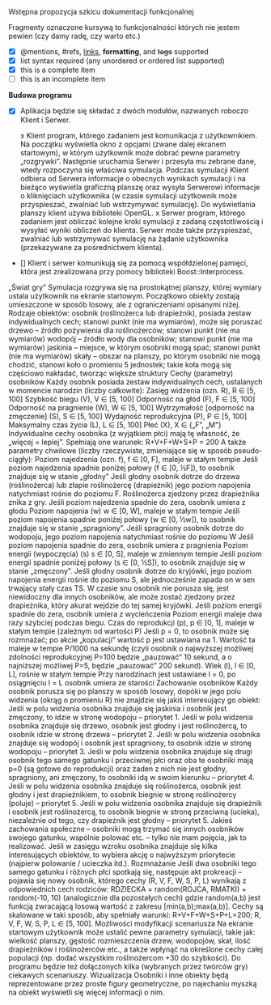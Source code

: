 Wstępna propozycja szkicu dokumentacji funkcjonalnej

Fragmenty oznaczone kursywą to funkcjonalności których nie jestem pewien (czy damy radę, czy warto etc.)

- [x] @mentions, #refs, [links](), **formatting**, and <del>tags</del> supported
- [x] list syntax required (any unordered or ordered list supported)
- [x] this is a complete item
- [ ] this is an incomplete item

<b>Budowa programu</b>

- [x] Aplikacja będzie się składać z dwóch modułów, nazwanych roboczo Klient i Serwer.

	x Klient
		program, którego zadaniem jest komunikacja z użytkownikiem. 
		Na początku wyświetla okno z opcjami (zwane dalej ekranem startowym), 
		w którym użytkownik może dobrać pewne parametry „rozgrywki”. 
		Następnie uruchamia Serwer i przesyła mu zebrane dane, wtedy rozpoczyna się właściwa symulacja. 
		Podczas symulacji Klient odbiera od Serwera informacje o obecnych wynikach symulacji 
		i na bieżąco wyświetla graficzną planszę oraz wysyła Serwerowi informacje 
		o kliknięciach użytkownika (w czasie symulacji użytkownik 
		może przyspieszać, zwalniać lub wstrzymywać symulację). 
		Do wyświetlania planszy klient używa biblioteki OpenGL. 
	x Serwer
		program, którego zadaniem jest obliczać kolejne kroki symulacji z zadaną częstotliwością 
		i wysyłać wyniki obliczeń do klienta. Serwer może także przyspieszać, zwalniać lub wstrzymywać symulację 
		na żądanie użytkownika (przekazywane za pośrednictwem klienta).

- [] Klient i serwer komunikują się za pomocą współdzielonej pamięci, która jest zrealizowana przy pomocy biblioteki Boost::Interprocess. 


„Świat gry”
Symulacja rozgrywa się na prostokątnej planszy, której wymiary ustala użytkownik na ekranie startowym. Początkowo obiekty zostają umieszczone w sposób losowy, ale z ograniczeniami opisanymi niżej. Rodzaje obiektów:
osobnik (roślinożerca lub drapieżnik), posiada zestaw indywidualnych cech; stanowi punkt (nie ma wymiarów), może się poruszać
drzewo – źródło pożywienia dla roślinożerców; stanowi punkt (nie ma wymiarów) 
wodopój – źródło wody dla osobników; stanowi punkt (nie ma wymiarów) 
jaskinia – miejsce, w którym osobniki mogą spać; stanowi punkt (nie ma wymiarów) 
skały – obszar na planszy, po którym osobniki nie mogą chodzić, stanowi koło o promieniu 5 jednostek; takie koła mogą się częściowo nakładać, tworząc większe struktury
Cechy (parametry) osobników
Każdy osobnik posiada zestaw indywidualnych cech, ustalanych w momencie narodzin (liczby całkowite):
Zasięg widzenia (ozn. R), R ∈ [5, 100]
Szybkość biegu (V), V ∈ [5, 100]
Odporność na głód (F), F ∈ [5, 100]
Odporność na pragnienie (W), W ∈ [5, 100]
Wytrzymałość [odporność na zmęczenie] (S), S ∈ [5, 100]
Wydajność reprodukcyjna (P), P ∈ [5, 100]
Maksymalny czas życia (L), L ∈ [5, 100]
Płeć (X), X ∈ {„F”, „M”}
Indywidualne cechy osobnika (z wyjątkiem płci) mają tę własność, że „więcej = lepiej”. Spełniają one warunek: R+V+F+W+S+P = 200
A także parametry chwilowe (liczby rzeczywiste, zmieniające się w sposób pseudo-ciągły):
Poziom najedzenia (ozn. f), f ∈ [0, F], maleje w stałym tempie
Jeśli poziom najedzenia spadnie poniżej połowy (f ∈ [0, ½F]), to osobnik znajduje się w stanie „głodny”
Jeśli głodny osobnik dotrze do drzewa (roślinożerca) lub złapie roślinożercę (drapieżnik) jego poziom napojenia natychmiast rośnie do poziomu F. Roślinożerca zjedzony przez drapieżnika znika z gry.
Jeśli poziom najedzenia spadnie do zera, osobnik umiera z głodu
Poziom napojenia (w) w ∈  [0, W], maleje w stałym tempie
Jeśli poziom napojenia spadnie poniżej połowy (w ∈ [0, ½w]), to osobnik znajduje się w stanie „spragniony”.
Jeśli spragniony osobnik dotrze do wodopoju, jego poziom napojenia natychmiast rośnie do poziomu W
Jeśli poziom napojenia spadnie do zera, osobnik umiera z pragnienia
Poziom energii (wypoczęcia) (s) s ∈ [0, S], maleje w zmiennym tempie
Jeśli poziom energii spadnie poniżej połowy (s ∈ [0, ½S]), to osobnik znajduje się w stanie „zmęczony”. 
Jeśli głodny osobnik dotrze do kryjówki, jego poziom napojenia energii rośnie do poziomu S, ale jednocześnie zapada on w sen trwający stały czas TS. W czasie snu osobnik nie porusza się, jest niewidoczny dla innych osobników, ale może zostać zjedzony przez drapieżnika, który akurat wejdzie do tej samej kryjówki.
Jeśli poziom energii spadnie do zera, osobnik umiera z wycieńczenia
Poziom energii maleje dwa razy szybciej podczas biegu.
Czas do reprodukcji (p), p ∈ [0, 1], maleje w stałym tempie (zależnym od wartości P)
Jeśli p = 0, to osobnik może się rozmnażać; po akcie „kopulacji” wartość p jest ustawiana na 1. Wartość ta maleje w tempie P/1000 na sekundę (czyli osobnik o najwyższej możliwej zdolności reprodukcyjnej P=100 będzie „pauzować” 10 sekund, a o najniższej możliwej P=5, będzie „pauzować” 200 sekund).
Wiek (l), l ∈ [0, L],  rośnie w stałym tempie
Przy narodzinach jest ustawiane l = 0, po osiągnięciu l = L osobnik umiera ze starości
Zachowanie osobników
Każdy osobnik porusza się po planszy w sposób losowy, dopóki w jego polu widzenia (okrąg o promieniu R) nie znajdzie się jakiś interesujący go obiekt:
Jeśli w polu widzenia osobnika znajduje się jaskinia i osobnik jest zmęczony, to idzie w stronę wodopoju – priorytet 1.
Jeśli w polu widzenia osobnika znajduje się drzewo, osobnik jest głodny i jest roślinożercą, to osobnik idzie w stronę drzewa – priorytet 2.
Jeśli w polu widzenia osobnika znajduje się wodopój i osobnik jest spragniony, to osobnik idzie w stronę wodopoju – priorytet 3.
Jeśli w polu widzenia osobnika znajduje się drugi osobnik tego samego gatunku i przeciwnej płci oraz oba te osobniki mają p=0 (są gotowe do reprodukcji) oraz żaden z nich nie jest głodny, spragniony, ani zmęczony, to osobniki idą w swoim kierunku – priorytet 4.
Jeśli w polu widzenia osobnika znajduje się roślinożerca, osobnik jest głodny i jest drapieżnikiem, to osobnik biegnie w stronę roślinożercy (poluje) – priorytet 5.
Jeśli w polu widzenia osobnika znajduje się drapieżnik i osobnik jest roślinożercą, to osobnik biegnie w stronę przeciwną (ucieka), niezależnie od tego, czy drapieżnik jest głodny – priorytet 5.
Jakieś zachowania społeczne – osobniki mogą trzymać się innych osobników swojego gatunku, wspólnie polować etc. – tylko nie mam pojęcia, jak to realizować. 
Jeśli w zasięgu wzroku osobnika znajduje się kilka interesujących obiektów, to wybiera akcję o najwyższym priorytecie (najpierw polowanie / ucieczka itd.).
Rozmnażanie
Jeśli dwa osobniki tego samego gatunku i różnych płci spotkają się, następuje akt prokreacji – pojawia się nowy osobnik, którego cechy (R, V, F, W, S, P, L) wynikają z odpowiednich cech rodziców:
RDZIECKA = random(ROJCA, RMATKI) + random(-10, 10) (analogicznie dla pozostałych cech)
gdzie random(a,b) jest funkcją zwracającą losową wartość z zakresu [min(a,b);max(a,b)]. Cechy są skalowane w taki sposób, aby spełniały warunki: R+V+F+W+S+P+L=200; R, V, F, W, S, P, L ∈ [5, 100].
Możliwości modyfikacji scenariusza
Na ekranie startowym użytkownik może ustalić pewne parametry symulacji, takie jak: wielkość planszy, gęstość rozmieszczenia drzew, wodopojów, skał, ilość drapieżników i roślinożerców etc., a także wpłynąć na określone cechy całej populacji (np. dodać wszystkim roślinożercom +30 do szybkości). Do programu będzie też dołączonych kilka (wybranych przez twórców gry) ciekawych scenariuszy. 
Wizualizacja
Osobniki i inne obiekty będą reprezentowane przez proste figury geometryczne, po najechaniu myszką na obiekt wyświetli się więcej informacji o nim.
